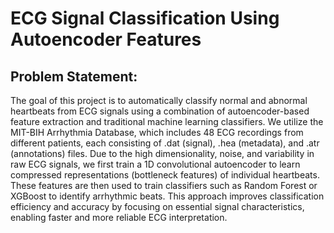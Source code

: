 # ECG Signal Classification Using Autoencoder Features

## Problem Statement:
The goal of this project is to automatically classify normal and abnormal heartbeats from ECG signals using a combination of autoencoder-based feature extraction and traditional machine learning classifiers. We utilize the MIT-BIH Arrhythmia Database, which includes 48 ECG recordings from different patients, each consisting of .dat (signal), .hea (metadata), and .atr (annotations) files. Due to the high dimensionality, noise, and variability in raw ECG signals, we first train a 1D convolutional autoencoder to learn compressed representations (bottleneck features) of individual heartbeats. These features are then used to train classifiers such as Random Forest or XGBoost to identify arrhythmic beats. This approach improves classification efficiency and accuracy by focusing on essential signal characteristics, enabling faster and more reliable ECG interpretation.